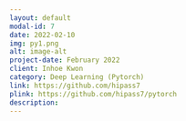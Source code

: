 ```yaml
---
layout: default
modal-id: 7
date: 2022-02-10
img: py1.png
alt: image-alt
project-date: February 2022
client: Inhoe Kwon
category: Deep Learning (Pytorch)
link: https://github.com/hipass7
plink: https://github.com/hipass7/pytorch
description:
---
```

